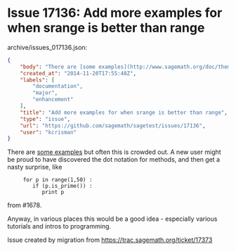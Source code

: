 # Issue 17136: Add more examples for when srange is better than range

archive/issues_017136.json:
```json
{
    "body": "There are [some examples](http://www.sagemath.org/doc/thematic_tutorials/tutorial-programming-python.html#using-sage-types-the-srange-command) but often this is crowded out.  A new user might be proud to have discovered the dot notation for methods, and then get a nasty surprise, like\n\n```\n     for p in range(1,50) :\n        if (p.is_prime()) :\n           print p\n```\n\nfrom #1678.\n\nAnyway, in various places this would be a good idea - especially various tutorials and intros to programming.\n\nIssue created by migration from https://trac.sagemath.org/ticket/17373\n\n",
    "created_at": "2014-11-20T17:55:48Z",
    "labels": [
        "documentation",
        "major",
        "enhancement"
    ],
    "title": "Add more examples for when srange is better than range",
    "type": "issue",
    "url": "https://github.com/sagemath/sagetest/issues/17136",
    "user": "kcrisman"
}
```
There are [some examples](http://www.sagemath.org/doc/thematic_tutorials/tutorial-programming-python.html#using-sage-types-the-srange-command) but often this is crowded out.  A new user might be proud to have discovered the dot notation for methods, and then get a nasty surprise, like

```
     for p in range(1,50) :
        if (p.is_prime()) :
           print p
```

from #1678.

Anyway, in various places this would be a good idea - especially various tutorials and intros to programming.

Issue created by migration from https://trac.sagemath.org/ticket/17373


